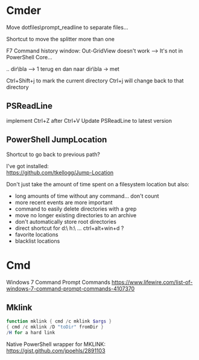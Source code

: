 # Cmder


Move dotfiles\prompt_readline to separate files...


Shortcut to move the splitter more than one

F7 Command history window: Out-GridView doesn't work
--> It's not in PowerShell Core...

.. dir\bla
--> 1 terug en dan naar dir\bla -> met


Ctrl+Shift+j to mark the current directory
Ctrl+j will change back to that directory

## PSReadLine

implement Ctrl+Z after Ctrl+V‏
Update PSReadLine to latest version



## PowerShell JumpLocation


Shortcut to go back to previous path?

I've got installed:  
https://github.com/tkellogg/Jump-Location

Don't just take the amount of time spent on a filesystem location but also:  
- long amounts of time without any command... don't count
- more recent events are more important
- command to easily delete directories with a grep
- move no longer existing directories to an archive
- don't automatically store root directories
- direct shortcut for d:\ h:\ ... ctrl+alt+win+d ?
- favorite locations
- blacklist locations

# Cmd

Windows 7 Command Prompt Commands
https://www.lifewire.com/list-of-windows-7-command-prompt-commands-4107370

## Mklink

```powershell
function mklink { cmd /c mklink $args }
{ cmd /c mklink /D "toDir" fromDir }
/H for a hard link
```

Native PowerShell wrapper for MKLINK:  
https://gist.github.com/jpoehls/2891103
